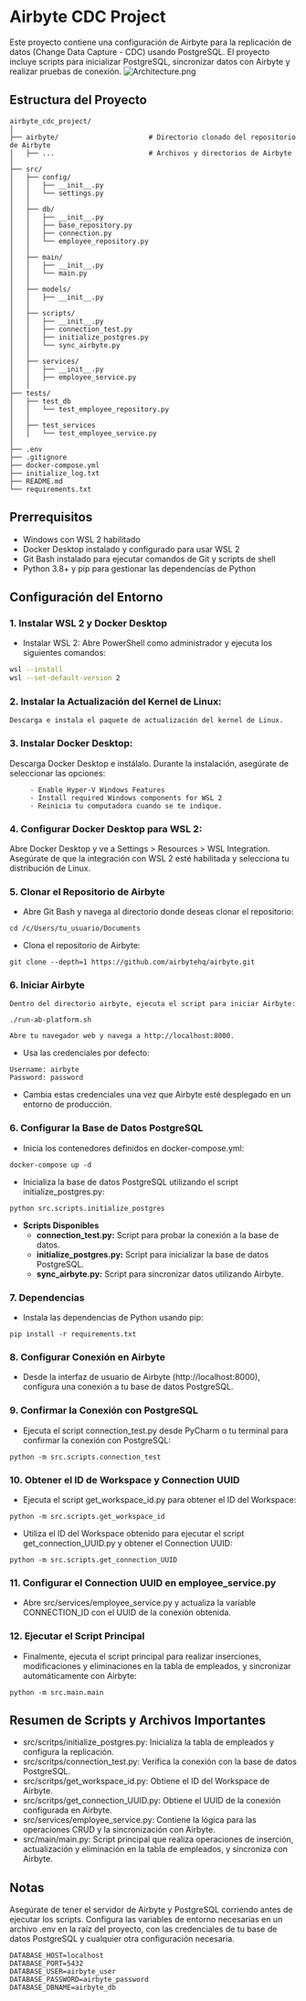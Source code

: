# Airbyte CDC Project

Este proyecto contiene una configuración de Airbyte para la replicación de datos (Change Data Capture - CDC) usando PostgreSQL. El proyecto incluye scripts para inicializar PostgreSQL, sincronizar datos con Airbyte y realizar pruebas de conexión.
![Architecture.png](src/Assets/Architecture.png)
## Estructura del Proyecto

```plaintext
airbyte_cdc_project/
│
├── airbyte/                      # Directorio clonado del repositorio de Airbyte
│   ├── ...                       # Archivos y directorios de Airbyte
│
├── src/
│   ├── config/
│   │   ├── __init__.py
│   │   └── settings.py
│   │
│   ├── db/
│   │   ├── __init__.py
│   │   ├── base_repository.py
│   │   ├── connection.py
│   │   └── employee_repository.py
│   │
│   ├── main/
│   │   ├── __init__.py
│   │   └── main.py
│   │
│   ├── models/
│   │   ├── __init__.py
│   │
│   ├── scripts/
│   │   ├── __init__.py
│   │   ├── connection_test.py
│   │   ├── initialize_postgres.py
│   │   └── sync_airbyte.py
│   │
│   ├── services/
│   │   ├── __init__.py
│   │   ├── employee_service.py
│   │
├── tests/
│   ├── test_db
│   │   └── test_employee_repository.py
│   │
│   ├── test_services
│   │   └── test_employee_service.py
│
├── .env                         
├── .gitignore               
├── docker-compose.yml          
├── initialize_log.txt            
├── README.md                   
└── requirements.txt          
```

## Prerrequisitos
- Windows con WSL 2 habilitado
- Docker Desktop instalado y configurado para usar WSL 2
- Git Bash instalado para ejecutar comandos de Git y scripts de shell
- Python 3.8+ y pip para gestionar las dependencias de Python

## Configuración del Entorno
### 1. Instalar WSL 2 y Docker Desktop 
   - Instalar WSL 2:
   Abre PowerShell como administrador y ejecuta los siguientes comandos:

```sh
wsl --install
wsl --set-default-version 2
```
### 2. Instalar la Actualización del Kernel de Linux:
    Descarga e instala el paquete de actualización del kernel de Linux.

### 3. Instalar Docker Desktop:

  Descarga Docker Desktop e instálalo.
       Durante la instalación, asegúrate de seleccionar las opciones:

         - Enable Hyper-V Windows Features 
         - Install required Windows components for WSL 2
         - Reinicia tu computadora cuando se te indique.

### 4. Configurar Docker Desktop para WSL 2:

  Abre Docker Desktop y ve a Settings > Resources > WSL Integration.
  Asegúrate de que la integración con WSL 2 esté habilitada y selecciona tu distribución de Linux.

### 5.  Clonar el Repositorio de Airbyte

  - Abre Git Bash y navega al directorio donde deseas clonar el repositorio:

```
cd /c/Users/tu_usuario/Documents
```

  - Clona el repositorio de Airbyte:

```
git clone --depth=1 https://github.com/airbytehq/airbyte.git

```

### 6. Iniciar Airbyte

    Dentro del directorio airbyte, ejecuta el script para iniciar Airbyte:

```
./run-ab-platform.sh
```
    Abre tu navegador web y navega a http://localhost:8000.

- Usa las credenciales por defecto:
```
Username: airbyte
Password: password
````
- Cambia estas credenciales una vez que Airbyte esté desplegado en un entorno de producción.

### 6. Configurar la Base de Datos PostgreSQL
- Inicia los contenedores definidos en docker-compose.yml:
```
docker-compose up -d
```

- Inicializa la base de datos PostgreSQL utilizando el script initialize_postgres.py:

```
python src.scripts.initialize_postgres
```

- **Scripts Disponibles**
  - **connection_test.py:** Script para probar la conexión a la base de datos.
  - **initialize_postgres.py:** Script para inicializar la base de datos PostgreSQL.
  - **sync_airbyte.py:** Script para sincronizar datos utilizando Airbyte.

### 7. Dependencias
- Instala las dependencias de Python usando pip:

```
pip install -r requirements.txt
```

### 8. Configurar Conexión en Airbyte
- Desde la interfaz de usuario de Airbyte (http://localhost:8000), configura una conexión a tu base de datos PostgreSQL.

### 9. Confirmar la Conexión con PostgreSQL
- Ejecuta el script connection_test.py desde PyCharm o tu terminal para confirmar la conexión con PostgreSQL:
```
python -m src.scripts.connection_test
```

### 10. Obtener el ID de Workspace y Connection UUID
- Ejecuta el script get_workspace_id.py para obtener el ID del Workspace:
```
python -m src.scripts.get_workspace_id
```

- Utiliza el ID del Workspace obtenido para ejecutar el script get_connection_UUID.py y obtener el Connection UUID:
```
python -m src.scripts.get_connection_UUID
```

### 11. Configurar el Connection UUID en employee_service.py
- Abre src/services/employee_service.py y actualiza la variable CONNECTION_ID con el UUID de la conexión obtenida.

### 12. Ejecutar el Script Principal
- Finalmente, ejecuta el script principal para realizar inserciones, modificaciones y eliminaciones en la tabla de empleados, y sincronizar automáticamente con Airbyte:
```
python -m src.main.main
```

## Resumen de Scripts y Archivos Importantes
- src/scritps/initialize_postgres.py: Inicializa la tabla de empleados y configura la replicación.
- src/scritps/connection_test.py: Verifica la conexión con la base de datos PostgreSQL.
- src/scritps/get_workspace_id.py: Obtiene el ID del Workspace de Airbyte.
- src/scritps/get_connection_UUID.py: Obtiene el UUID de la conexión configurada en Airbyte.
- src/services/employee_service.py: Contiene la lógica para las operaciones CRUD y la sincronización con Airbyte.
- src/main/main.py: Script principal que realiza operaciones de inserción, actualización y eliminación en la tabla de empleados, y sincroniza con Airbyte.

## Notas
Asegúrate de tener el servidor de Airbyte y PostgreSQL corriendo antes de ejecutar los scripts.
Configura las variables de entorno necesarias en un archivo .env en la raíz del proyecto, con las credenciales de tu base de datos PostgreSQL y cualquier otra configuración necesaria.
```
DATABASE_HOST=localhost
DATABASE_PORT=5432
DATABASE_USER=airbyte_user
DATABASE_PASSWORD=airbyte_password
DATABASE_DBNAME=airbyte_db
```
